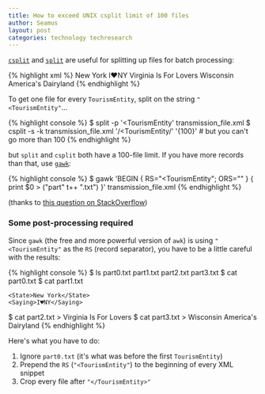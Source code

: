 ```yaml
---
title: How to exceed UNIX csplit limit of 100 files
author: Seamus
layout: post
categories: technology techresearch
---
```


[`csplit`](http://en.wikipedia.org/wiki/Csplit) and [`split`](http://en.wikipedia.org/wiki/Split_%28Unix%29) are useful for splitting up files for batch processing:

{% highlight xml %}
<TransmissionFile>
  <TourismEntity>
    <State>New York</State>
    <Saying>I♥NY</Saying>
  </TourismEntity>
  <TourismEntity>
    <State>Virginia</State>
    <Saying>Is For Lovers</Saying>
  </TourismEntity>
  <TourismEntity>
    <State>Wisconsin</State>
    <Saying>America's Dairyland</Saying>
  </TourismEntity>
</TransmissionFile>
{% endhighlight %}

To get one file for every `TourismEntity`, split on the string `"<TourismEntity"`...

{% highlight console %}
$ split -p '<TourismEntity' transmission_file.xml
$ csplit -s -k transmission_file.xml '/<TourismEntity/' '{100}' # but you can't go more than 100
{% endhighlight %}

but `split` and `csplit` both have a 100-file limit. If you have more records than that, use [`gawk`](http://www.gnu.org/software/gawk/):

{% highlight console %}
$ gawk 'BEGIN { RS="<TourismEntity"; ORS="" } { print $0 > ("part" t++ ".txt") }' transmission_file.xml
{% endhighlight %}

(thanks to [this question on StackOverflow](http://stackoverflow.com/questions/290503/how-do-you-split-a-file-base-on-a-token))

<!-- more start -->

### Some post-processing required

Since `gawk` (the free and more powerful version of `awk`) is using `"<TourismEntity"` as the `RS` (record separator), you have to be a little careful with the results:

{% highlight console %}
$ ls
part0.txt part1.txt part2.txt part3.txt
$ cat part0.txt 
<TransmissionFile>
$ cat part1.txt 
>
    <State>New York</State>
    <Saying>I♥NY</Saying>
  </TourismEntity>
$ cat  part2.txt 
>
    <State>Virginia</State>
    <Saying>Is For Lovers</Saying>
  </TourismEntity>
$ cat part3.txt 
>
    <State>Wisconsin</State>
    <Saying>America's Dairyland</Saying>
  </TourismEntity>
</TransmissionFile>
{% endhighlight %}

Here's what you have to do:

1. Ignore `part0.txt` (it's what was before the first `TourismEntity`)
2. Prepend the `RS` (`"<TourismEntity"`) to the beginning of every XML snippet
3. Crop every file after `"</TourismEntity>"`

<!-- more end -->
